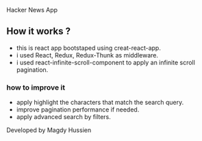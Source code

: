 Hacker News App

## How it works ?

- this is react app bootstaped using creat-react-app.
- i used React, Redux, Redux-Thunk as middleware.
- i used react-infinite-scroll-component to apply an infinite scroll pagination.

###  how to improve it

- apply highlight the characters that match the search query.
- improve pagination performance if needed.
- apply advanced search by filters.


Developed by
Magdy Hussien
